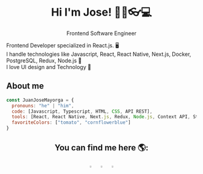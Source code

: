 <div align="center">

# Hi I'm Jose! 👋🧔👓💻

Frontend Software Engineer

</div>

<!--- Insert image here -->

Frontend Developer specialized in React.js. 🖥  
I handle technologies like Javascript, React, React Native, Next.js, Docker, PostgreSQL, Redux, Node.js 📱  
I love UI design and Technology 💙

## About me
```js
const JuanJoseMayorga = {
  pronouns: "he" | "him",
  code: [Javascript, Typescript, HTML, CSS, API REST],
  tools: [React, React Native, Next.js, Redux, Node.js, Context API, Styled-Components, Jest, React Testing library, Docker, PostgreSQL, Storybook],
  favoriteColors: ["tomato", "cornflowerblue"]
}
```

<div align="center">
  
## You can find me here 🌎:
[<img src="https://img.icons8.com/color/48/000000/twitter.png" width="3.5%"/>](https://twitter.com/juanjosedev)
&nbsp; [<img src="https://img.icons8.com/color/48/000000/linkedin.png" width="3.5%"/>](https://www.linkedin.com/in/juanjosedev)
&nbsp; <a href="mailto:devjuanjose@gmail.com"> <img src="https://img.icons8.com/fluent/48/000000/gmail.png" width="3.5%"/>

</div>

<!--
**juanjosemayorga/juanjosemayorga** is a ✨ _special_ ✨ repository because its `README.md` (this file) appears on your GitHub profile.

Here are some ideas to get you started:

- 🔭 I’m currently working on ...
- 🌱 I’m currently learning ...
- 👯 I’m looking to collaborate on ...
- 🤔 I’m looking for help with ...
- 💬 Ask me about ...
- 📫 How to reach me: ...
- 😄 Pronouns: ...
- ⚡ Fun fact: ...
-->
